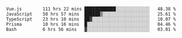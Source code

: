 <!--START_SECTION:waka-->

```text
Vue.js        111 hrs 22 mins ████████████░░░░░░░░░░░░░   48.38 %
JavaScript    58 hrs 57 mins  ██████▒░░░░░░░░░░░░░░░░░░   25.61 %
TypeScript    23 hrs 10 mins  ██▓░░░░░░░░░░░░░░░░░░░░░░   10.07 %
Prisma        10 hrs 16 mins  █░░░░░░░░░░░░░░░░░░░░░░░░   04.46 %
Bash          6 hrs 56 mins   ▓░░░░░░░░░░░░░░░░░░░░░░░░   03.01 %
```

<!--END_SECTION:waka-->
